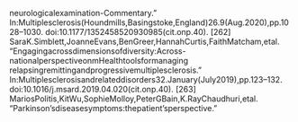 neurologicalexamination-Commentary.”
In:Multiplesclerosis(Houndmills,Basingstoke,England)26.9(Aug.2020),pp.1028–1030.
doi:10.1177/1352458520930985(cit.onp.40).
[262] SaraK.Simblett,JoanneEvans,BenGreer,HannahCurtis,FaithMatcham,etal.
“Engagingacrossdimensionsofdiversity:Across-nationalperspectiveonmHealthtoolsformanaging
relapsingremittingandprogressivemultiplesclerosis.”
In:Multiplesclerosisandrelateddisorders32.January(July2019),pp.123–132.
doi:10.1016/j.msard.2019.04.020(cit.onp.40).
[263] MariosPolitis,KitWu,SophieMolloy,PeterGBain,K.RayChaudhuri,etal.
“Parkinson’sdiseasesymptoms:thepatient’sperspective.”